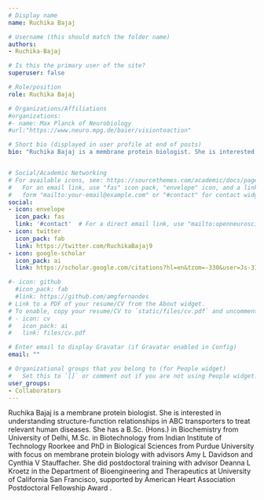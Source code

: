 ```yaml
---
# Display name
name: Ruchika Bajaj

# Username (this should match the folder name)
authors:
- Ruchika-Bajaj

# Is this the primary user of the site?
superuser: false

# Role/position
role: Ruchika Bajaj

# Organizations/Affiliations
#organizations:
#- name: Max Planck of Neurobiology
#url:"https://www.neuro.mpg.de/baier/visiontoaction"

# Short bio (displayed in user profile at end of posts)
bio: "Ruchika Bajaj is a membrane protein biologist. She is interested in understanding structure-function relationships in ABC transporters to treat relevant human diseases. She has a B.Sc. (Hons.) in Biochemistry from University of Delhi, M.Sc. in Biotechnology from Indian Institute of Technology Roorkee and PhD in Biological Sciences from Purdue University with focus on membrane protein biology with advisors Amy L Davidson and Cynthia V Stauffacher. She did postdoctoral training with advisor Deanna L Kroetz in the Department of Bioengineering and Therapeutics at University of California San Francisco, supported by American Heart Association Postdoctoral Fellowship Award ."


# Social/Academic Networking
# For available icons, see: https://sourcethemes.com/academic/docs/page-builder/#icons
#   For an email link, use "fas" icon pack, "envelope" icon, and a link in the
#   form "mailto:your-email@example.com" or "#contact" for contact widget.
social:
- icon: envelope
  icon_pack: fas
  link: '#contact'  # For a direct email link, use "mailto:openneuroscience@gmail.com".
- icon: twitter
  icon_pack: fab
  link: https://twitter.com/RuchikaBajaj9
- icon: google-scholar
  icon_pack: ai
  link: https://scholar.google.com/citations?hl=en&tzom=-330&user=Js-3IEsAAAAJ

#- icon: github
  #icon_pack: fab
  #link: https://github.com/amgfernandes
# Link to a PDF of your resume/CV from the About widget.
# To enable, copy your resume/CV to `static/files/cv.pdf` and uncomment the lines below.
# - icon: cv
#   icon_pack: ai
#   link: files/cv.pdf

# Enter email to display Gravatar (if Gravatar enabled in Config)
email: ""

# Organizational groups that you belong to (for People widget)
#   Set this to `[]` or comment out if you are not using People widget.
user_groups:
- Collaborators
---
```



Ruchika Bajaj is a membrane protein biologist. She is interested in understanding structure-function relationships in ABC transporters to treat relevant human diseases. She has a B.Sc. (Hons.) in Biochemistry from University of Delhi, M.Sc. in Biotechnology from Indian Institute of Technology Roorkee and PhD in Biological Sciences from Purdue University with focus on membrane protein biology with advisors Amy L Davidson and Cynthia V Stauffacher. She did postdoctoral training with advisor Deanna L Kroetz in the Department of Bioengineering and Therapeutics at University of California San Francisco, supported by American Heart Association Postdoctoral Fellowship Award .